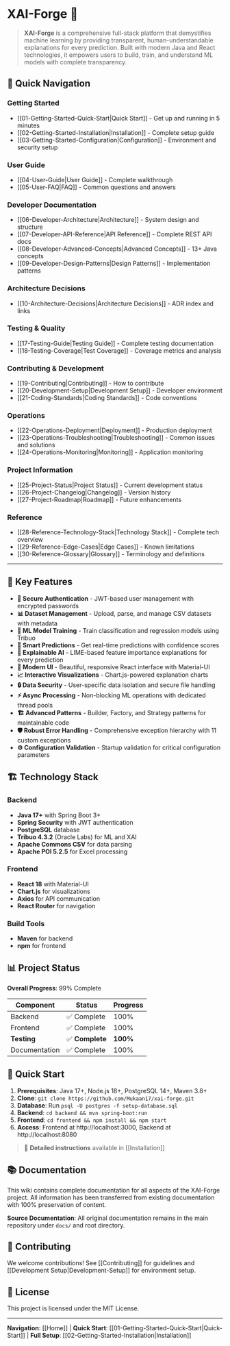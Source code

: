 # XAI-Forge 🔬

> **XAI-Forge** is a comprehensive full-stack platform that demystifies machine learning by providing transparent, human-understandable explanations for every prediction. Built with modern Java and React technologies, it empowers users to build, train, and understand ML models with complete transparency.

## 🌟 Quick Navigation

### Getting Started
- [[01-Getting-Started-Quick-Start|Quick Start]] - Get up and running in 5 minutes
- [[02-Getting-Started-Installation|Installation]] - Complete setup guide
- [[03-Getting-Started-Configuration|Configuration]] - Environment and security setup

### User Guide
- [[04-User-Guide|User Guide]] - Complete walkthrough
- [[05-User-FAQ|FAQ]] - Common questions and answers

### Developer Documentation
- [[06-Developer-Architecture|Architecture]] - System design and structure
- [[07-Developer-API-Reference|API Reference]] - Complete REST API docs
- [[08-Developer-Advanced-Concepts|Advanced Concepts]] - 13+ Java concepts
- [[09-Developer-Design-Patterns|Design Patterns]] - Implementation patterns

### Architecture Decisions
- [[10-Architecture-Decisions|Architecture Decisions]] - ADR index and links

### Testing & Quality
- [[17-Testing-Guide|Testing Guide]] - Complete testing documentation
- [[18-Testing-Coverage|Test Coverage]] - Coverage metrics and analysis

### Contributing & Development
- [[19-Contributing|Contributing]] - How to contribute
- [[20-Development-Setup|Development Setup]] - Developer environment
- [[21-Coding-Standards|Coding Standards]] - Code conventions

### Operations
- [[22-Operations-Deployment|Deployment]] - Production deployment
- [[23-Operations-Troubleshooting|Troubleshooting]] - Common issues and solutions
- [[24-Operations-Monitoring|Monitoring]] - Application monitoring

### Project Information
- [[25-Project-Status|Project Status]] - Current development status
- [[26-Project-Changelog|Changelog]] - Version history
- [[27-Project-Roadmap|Roadmap]] - Future enhancements

### Reference
- [[28-Reference-Technology-Stack|Technology Stack]] - Complete tech overview
- [[29-Reference-Edge-Cases|Edge Cases]] - Known limitations
- [[30-Reference-Glossary|Glossary]] - Terminology and definitions

---

## 🚀 Key Features

- **🔐 Secure Authentication** - JWT-based user management with encrypted passwords
- **📊 Dataset Management** - Upload, parse, and manage CSV datasets with metadata
- **🤖 ML Model Training** - Train classification and regression models using Tribuo
- **🔮 Smart Predictions** - Get real-time predictions with confidence scores
- **🧠 Explainable AI** - LIME-based feature importance explanations for every prediction
- **🎨 Modern UI** - Beautiful, responsive React interface with Material-UI
- **📈 Interactive Visualizations** - Chart.js-powered explanation charts
- **🔒 Data Security** - User-specific data isolation and secure file handling
- **⚡ Async Processing** - Non-blocking ML operations with dedicated thread pools
- **🏗️ Advanced Patterns** - Builder, Factory, and Strategy patterns for maintainable code
- **🛡️ Robust Error Handling** - Comprehensive exception hierarchy with 11 custom exceptions
- **⚙️ Configuration Validation** - Startup validation for critical configuration parameters

## 🏗️ Technology Stack

### Backend
- **Java 17+** with Spring Boot 3+
- **Spring Security** with JWT authentication
- **PostgreSQL** database
- **Tribuo 4.3.2** (Oracle Labs) for ML and XAI
- **Apache Commons CSV** for data parsing
- **Apache POI 5.2.5** for Excel processing

### Frontend
- **React 18** with Material-UI
- **Chart.js** for visualizations
- **Axios** for API communication
- **React Router** for navigation

### Build Tools
- **Maven** for backend
- **npm** for frontend

## 📊 Project Status

**Overall Progress**: 99% Complete

| Component | Status | Progress |
|-----------|--------|----------|
| Backend | ✅ Complete | 100% |
| Frontend | ✅ Complete | 100% |
| **Testing** | ✅ **Complete** | **100%** |
| Documentation | ✅ Complete | 100% |

## 🚀 Quick Start

1. **Prerequisites**: Java 17+, Node.js 18+, PostgreSQL 14+, Maven 3.8+
2. **Clone**: `git clone https://github.com/Mukaan17/xai-forge.git`
3. **Database**: Run `psql -U postgres -f setup-database.sql`
4. **Backend**: `cd backend && mvn spring-boot:run`
5. **Frontend**: `cd frontend && npm install && npm start`
6. **Access**: Frontend at http://localhost:3000, Backend at http://localhost:8080

> 📖 **Detailed instructions** available in [[Installation]]

## 📚 Documentation

This wiki contains complete documentation for all aspects of the XAI-Forge project. All information has been transferred from existing documentation with 100% preservation of content.

**Source Documentation**: All original documentation remains in the main repository under `docs/` and root directory.

## 🤝 Contributing

We welcome contributions! See [[Contributing]] for guidelines and [[Development Setup|Development-Setup]] for environment setup.

## 📄 License

This project is licensed under the MIT License.

---

**Navigation**: [[Home]] | **Quick Start**: [[01-Getting-Started-Quick-Start|Quick-Start]] | **Full Setup**: [[02-Getting-Started-Installation|Installation]]
